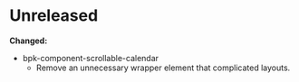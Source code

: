 # Unreleased

**Changed:**

- bpk-component-scrollable-calendar
  - Remove an unnecessary wrapper element that complicated layouts.

